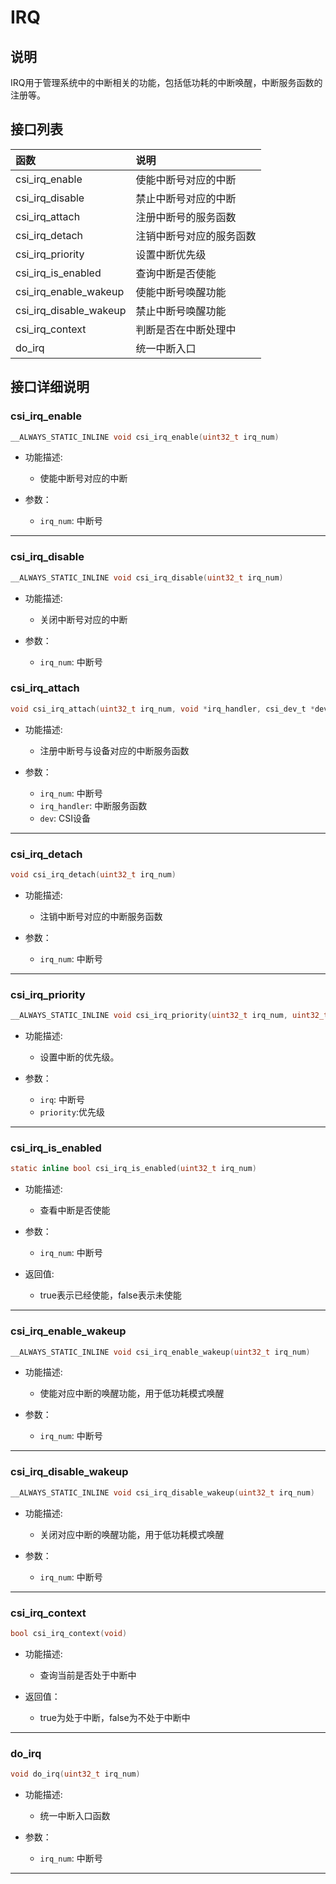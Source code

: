 # IRQ

## 说明

IRQ用于管理系统中的中断相关的功能，包括低功耗的中断唤醒，中断服务函数的注册等。

## 接口列表

| 函数               | 说明                  |
| :---------------- | :-------------------- |
| csi_irq_enable    | 使能中断号对应的中断|
| csi_irq_disable   | 禁止中断号对应的中断 |
| csi_irq_attach    | 注册中断号的服务函数|
| csi_irq_detach    | 注销中断号对应的服务函数 |
| csi_irq_priority   | 设置中断优先级 |
| csi_irq_is_enabled | 查询中断是否使能 |
| csi_irq_enable_wakeup  | 使能中断号唤醒功能 |
| csi_irq_disable_wakeup | 禁止中断号唤醒功能 |
| csi_irq_context        | 判断是否在中断处理中 |
| do_irq                 | 统一中断入口 |

## 接口详细说明

### csi_irq_enable

```c
__ALWAYS_STATIC_INLINE void csi_irq_enable(uint32_t irq_num)
```

* 功能描述:

  * 使能中断号对应的中断

* 参数：

  * `irq_num`: 中断号 

------

### csi_irq_disable

```c
__ALWAYS_STATIC_INLINE void csi_irq_disable(uint32_t irq_num)
```

* 功能描述:

  * 关闭中断号对应的中断

* 参数：

  * `irq_num`: 中断号 

### csi_irq_attach

```c
void csi_irq_attach(uint32_t irq_num, void *irq_handler, csi_dev_t *dev)
```

* 功能描述:

  * 注册中断号与设备对应的中断服务函数

* 参数：

  * `irq_num`: 中断号 
  * `irq_handler`: 中断服务函数
  * `dev`: CSI设备

------

### csi\_irq\_detach

```c
void csi_irq_detach(uint32_t irq_num)
```

* 功能描述:

  * 注销中断号对应的中断服务函数

* 参数：

  * `irq_num`: 中断号 

------

### csi_irq_priority

```c
__ALWAYS_STATIC_INLINE void csi_irq_priority(uint32_t irq_num, uint32_t priority)
```

* 功能描述:

  * 设置中断的优先级。

* 参数：

  * `irq`: 中断号 
  * `priority`:优先级

------

### csi_irq_is_enabled

```c
static inline bool csi_irq_is_enabled(uint32_t irq_num)
```

* 功能描述:

  * 查看中断是否使能

* 参数：

  * `irq_num`: 中断号 

* 返回值:

  * true表示已经使能，false表示未使能

------

### csi_irq_enable_wakeup

```c
__ALWAYS_STATIC_INLINE void csi_irq_enable_wakeup(uint32_t irq_num)
```

* 功能描述:

  * 使能对应中断的唤醒功能，用于低功耗模式唤醒

* 参数：

  * `irq_num`: 中断号 

------

### csi_irq_disable_wakeup

```c
__ALWAYS_STATIC_INLINE void csi_irq_disable_wakeup(uint32_t irq_num)
```

* 功能描述:

  * 关闭对应中断的唤醒功能，用于低功耗模式唤醒

* 参数：

  * `irq_num`: 中断号 

------

### csi_irq_context

```c
bool csi_irq_context(void)
```

* 功能描述:

  * 查询当前是否处于中断中

* 返回值：

  * true为处于中断，false为不处于中断中

------

### do_irq

```c
void do_irq(uint32_t irq_num)
```

* 功能描述:

  * 统一中断入口函数

* 参数：

  * `irq_num`: 中断号 

------
